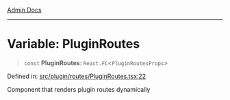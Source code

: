 [Admin Docs](/)

---

# Variable: PluginRoutes

> `const` **PluginRoutes**: `React.FC`\<`PluginRoutesProps`\>

Defined in: [src/plugin/routes/PluginRoutes.tsx:22](https://github.com/PalisadoesFoundation/talawa-admin/blob/main/src/plugin/routes/PluginRoutes.tsx#L22)

Component that renders plugin routes dynamically

